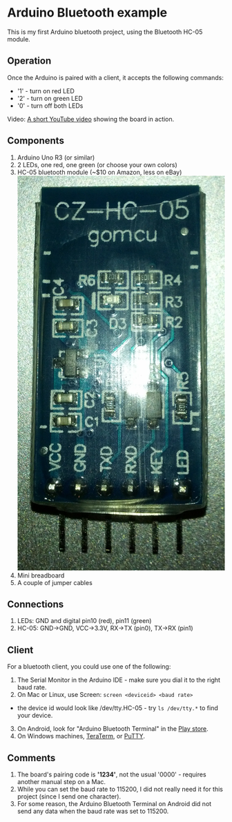 Arduino Bluetooth example
=========================

This is my first Arduino bluetooth project, using the Bluetooth HC-05 module.

Operation
---------
Once the Arduino is paired with a client, it accepts the following commands:

+ '1' - turn on red LED
+ '2' - turn on green LED
+ '0' - turn off both LEDs

Video: [A short YouTube video](https://www.youtube.com/watch?v=YswK21ztCtc) showing the board in action.

Components
----------
1. Arduino Uno R3 (or similar)
2. 2 LEDs, one red, one green (or choose your own colors)
3. HC-05 bluetooth module (~$10 on Amazon, less on eBay)
![HC-05](https://github.com/TravelingTechGuy/Arduino-Bluetooth1/blob/master/HC-05.jpg)
4. Mini breadboard
5. A couple of jumper cables

Connections
-----------
1. LEDs: GND and digital pin10 (red), pin11 (green)
2. HC-05: GND->GND, VCC->3.3V, RX->TX (pin0), TX->RX (pin1)

Client
------
For a bluetooth client, you could use one of the following:

1. The Serial Monitor in the Arduino IDE - make sure you dial it to the right baud rate.
2. On Mac or Linux, use Screen: `screen <deviceid> <baud rate>`
 - the device id would look like /dev/tty.HC-05 - try `ls /dev/tty.*` to find your device.
3. On Android, look for "Arduino Bluetooth Terminal" in the [Play store](https://play.google.com/store/apps/details?id=arduino.bluetooth.terminal&hl=en).
4. On Windows machines, [TeraTerm](http://ttssh2.sourceforge.jp/index.html.en), or [PuTTY](http://www.chiark.greenend.org.uk/~sgtatham/putty/download.html).

Comments
--------
1. The board's pairing code is **'1234'**, not the usual '0000' - requires another manual step on a Mac.
2. While you can set the baud rate to 115200, I did not really need it for this project (since I send one character).
3. For some reason, the Arduino Bluetooth Terminal on Android did not send any data when the baud rate was set to 115200.
